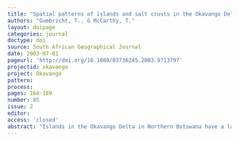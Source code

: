 ```yaml
---
title: "Spatial patterns of islands and salt crusts in the Okavango Delta, Botswana."
authors: "Gumbricht, T., & McCarthy, T."
layout: doipage
categories: journal
doctype: doi
source: South African Geographical Journal
date: 2003-07-01
pageurl: 'http://doi.org/10.1080/03736245.2003.9713797'
projectid: okavango
project: Okavango
pattern:
process:
pages: 164-169
number: 85
issue: 2
editor:
access: 'closed'
abstract: "Islands in the Okavango Delta in Northern Botswana have a large influence on water flow, evapotranspiration and salinity balance. In this study island orientation and the occurrence of salt crusts on islands was explored in relation to both the regional Delta azimuth and proximity to channels. Islands, particularly those of larger size, are oriented along the azimuth of the Delta surface, with a local variation pertaining to the orientation of nearby channels. Salt crusts on islands tend to be displaced in the downstream direction. It is concluded that island growth occurs preferentially in a radial pattern, driven primarily by local hydraulic gradients. These local gradients also cause displacement of the salt crusts. Most island growth and salt crust formation is taking place in the more distal parts of the Delta."
---
```

